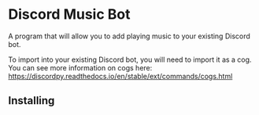 # Discord Music Bot
A program that will allow you to add playing music to your existing Discord bot. 

To import into your existing Discord bot, you will need to import it as a cog. You can see more information on cogs here: https://discordpy.readthedocs.io/en/stable/ext/commands/cogs.html

## Installing



